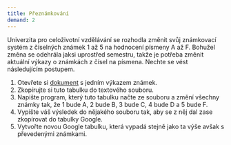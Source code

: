 ```yaml
---
title: Přeznámkování
demand: 2
---
```


Univerzita pro celoživotní vzdělávání se rozhodla změnit svůj známkovací systém z číselných známek 1 až 5 na hodnocení písmeny A až F. Bohužel změna se odehrála jaksi uprostřed semestru, takže je potřeba změnit aktuální výkazy o známkách z čísel na písmena. Nechte se vést následujícím postupem.

1. Otevřete si [dokument](https://docs.google.com/spreadsheets/d/1mm2iZ2TWosQ4Yv4cahgMQrMsicneTrkrcdVP3Nz1PQY/edit?usp=sharing) s jedním výkazem známek.
1. Zkopírujte si tuto tabulku do textového souboru.
1. Napište program, který tuto tabulku načte ze souboru a změní všechny známky tak, že 1 bude A, 2 bude B, 3 bude C, 4 bude D a 5 bude F.
1. Vypište váš výsledek do nějakého souboru tak, aby se z něj dal zase zkopírovat do tabulky Google.
1. Vytvořte novou Google tabulku, která vypadá stejně jako ta výše avšak s převedenými známkami.
